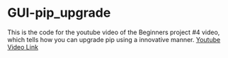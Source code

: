 # GUI-pip_upgrade
This is the code for the youtube video of the Beginners project #4 video, which tells how you can upgrade pip using a innovative manner.
<a href="https://youtu.be/nmwt8AV_G28">Youtube Video Link</a>

